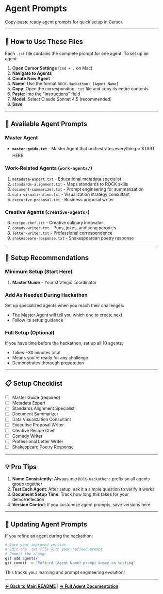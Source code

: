 # Agent Prompts

Copy-paste ready agent prompts for quick setup in Cursor.

---

## 🤖 How to Use These Files

Each `.txt` file contains the complete prompt for one agent. To set up an agent:

1. **Open Cursor Settings** (`Cmd + ,` on Mac)
2. **Navigate to Agents**
3. **Create New Agent**
4. **Name**: Use the format `ROCK-Hackathon: [Agent Name]`
5. **Copy**: Open the corresponding `.txt` file and copy its entire contents
6. **Paste**: Into the "Instructions" field
7. **Model**: Select Claude Sonnet 4.5 (recommended)
8. **Save**

---

## 📁 Available Agent Prompts

### Master Agent
- **`master-guide.txt`** - Master Agent that orchestrates everything ⭐ START HERE

### Work-Related Agents (`work-agents/`)
1. `metadata-expert.txt` - Educational metadata specialist
2. `standards-alignment.txt` - Maps standards to ROCK skills
3. `document-summarizer.txt` - Prompt engineering for summarization
4. `data-visualization.txt` - Visualization strategy consultant
5. `executive-proposal.txt` - Business proposal writer

### Creative Agents (`creative-agents/`)
6. `recipe-chef.txt` - Creative culinary innovator
7. `comedy-writer.txt` - Puns, jokes, and song parodies
8. `letter-writer.txt` - Professional correspondence
9. `shakespeare-response.txt` - Shakespearean poetry response

---

## 🎯 Setup Recommendations

### Minimum Setup (Start Here)
1. **Master Guide** - Your strategic coordinator

### Add As Needed During Hackathon
Set up specialized agents when you reach their challenges:
- The Master Agent will tell you which one to create next
- Follow its setup guidance

### Full Setup (Optional)
If you have time before the hackathon, set up all 10 agents:
- Takes ~30 minutes total
- Means you're ready for any challenge
- Demonstrates thorough preparation

---

## 📋 Setup Checklist

- [ ] Master Guide (required)
- [ ] Metadata Expert
- [ ] Standards Alignment Specialist
- [ ] Document Summarizer
- [ ] Data Visualization Consultant
- [ ] Executive Proposal Writer
- [ ] Creative Recipe Chef
- [ ] Comedy Writer
- [ ] Professional Letter Writer
- [ ] Shakespeare Poetry Response

---

## 💡 Pro Tips

1. **Name Consistently**: Always use `ROCK-Hackathon:` prefix so all agents group together
2. **Test Each Agent**: After setup, ask it a simple question to verify it works
3. **Document Setup Time**: Track how long this takes for your demo/reflection
4. **Version Control**: If you customize agent prompts, save versions here

---

## 🔄 Updating Agent Prompts

If you refine an agent during the hackathon:

```bash
# Save your improved version
# Edit the .txt file with your refined prompt
# Commit the change
git add agents/
git commit -m "Refined [Agent Name] prompt based on testing"
```

This tracks your learning and prompt engineering evolution!

---

**[← Back to Main README](../README.md)** | **[→ Full Agent Documentation](../docs/agents/)**

